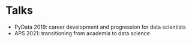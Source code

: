 # Talks

- PyData 2019: career development and progression for data scientists
- APS 2021: transitioning from academia to data science
